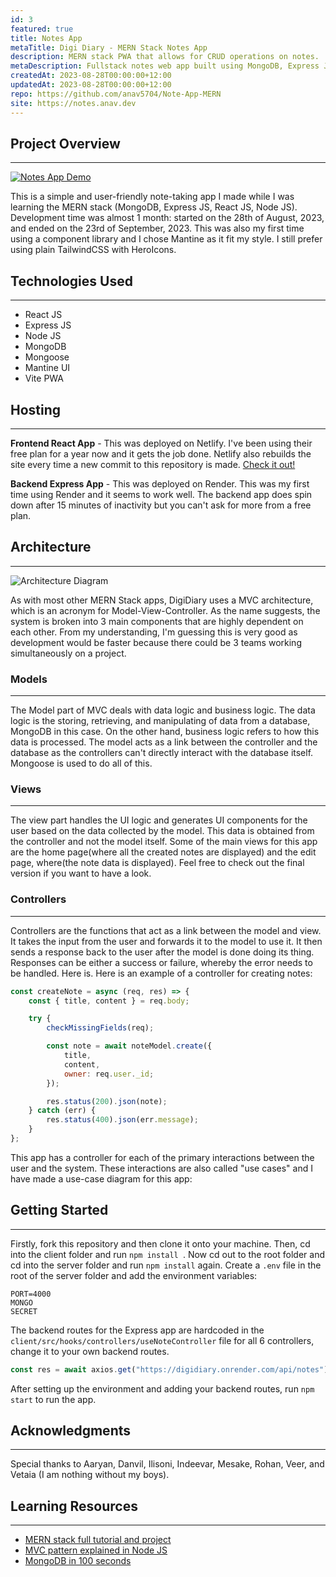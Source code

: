```yaml
---
id: 3
featured: true
title: Notes App
metaTitle: Digi Diary - MERN Stack Notes App
description: MERN stack PWA that allows for CRUD operations on notes.
metaDescription: Fullstack notes web app built using MongoDB, Express JS, React JS, Node JS with the frontend hosted on Vercel and backend hosted on Render.
createdAt: 2023-08-28T00:00:00+12:00
updatedAt: 2023-08-28T00:00:00+12:00
repo: https://github.com/anav5704/Note-App-MERN
site: https://notes.anav.dev
---
```


## Project Overview

---

[![Notes App Demo](./images/notes-app-demo.webp)](https://notes.anav.dev)

This is a simple and user-friendly note-taking app I made while I was learning the MERN stack (MongoDB, Express JS, React JS, Node JS). Development time was almost 1 month: started on the 28th of August, 2023, and ended on the 23rd of September, 2023. This was also my first time using a component library and I chose Mantine as it fit my style. I still prefer using plain TailwindCSS with HeroIcons.

## Technologies Used

---

-   React JS
-   Express JS
-   Node JS
-   MongoDB
-   Mongoose
-   Mantine UI
-   Vite PWA

## Hosting

---

**Frontend React App** - This was deployed on Netlify. I've been using their free plan for a year now and it gets the job done. Netlify also rebuilds the site every time a new commit to this repository is made. [Check it out!](https://digidiary.netlify.app/)

**Backend Express App** - This was deployed on Render. This was my first time using Render and it seems to work well. The backend app does spin down after 15 minutes of inactivity but you can't ask for more from a free plan.

## Architecture

---

![Architecture Diagram](./images/notes-app-architecture.webp)

As with most other MERN Stack apps, DigiDiary uses a MVC architecture, which is an acronym for Model-View-Controller. As the name suggests, the system is broken into 3 main components that are highly dependent on each other. From my understanding, I'm guessing this is very good as development would be faster because there could be 3 teams working simultaneously on a project.

### Models

---

The Model part of MVC deals with data logic and business logic. The data logic is the storing, retrieving, and manipulating of data from a database, MongoDB in this case. On the other hand, business logic refers to how this data is processed. The model acts as a link between the controller and the database as the controllers can't directly interact with the database itself. Mongoose is used to do all of this.

### Views

---

The view part handles the UI logic and generates UI components for the user based on the data collected by the model. This data is obtained from the controller and not the model itself. Some of the main views for this app are the home page(where all the created notes are displayed) and the edit page, where(the note data is displayed).
Feel free to check out the final version if you want to have a look.

</details>

### Controllers

---

Controllers are the functions that act as a link between the model and view. It takes the input from the user and forwards it to the model to use it. It then sends a response back to the user after the model is done doing its thing. Responses can be either a success or failure, whereby the error needs to be handled. Here is. Here is an example of a controller for creating notes:

```js
const createNote = async (req, res) => {
    const { title, content } = req.body;

    try {
        checkMissingFields(req);

        const note = await noteModel.create({
            title,
            content,
            owner: req.user._id;
        });

        res.status(200).json(note);
    } catch (err) {
        res.status(400).json(err.message);
    }
};
```

This app has a controller for each of the primary interactions between the user and the system. These interactions are also called "use cases" and I have made a use-case diagram for this app:

## Getting Started

---

Firstly, fork this repository and then clone it onto your machine. Then, cd into the client folder and run `npm install `. Now cd out to the root folder and cd into the server folder and run `npm install` again. Create a `.env` file in the root of the server folder and add the environment variables:

```
PORT=4000
MONGO
SECRET
```

The backend routes for the Express app are hardcoded in the `client/src/hooks/controllers/useNoteController` file for all 6 controllers, change it to your own backend routes.

```js
const res = await axios.get("https://digidiary.onrender.com/api/notes");
```

After setting up the environment and adding your backend routes, run `npm start` to run the app.

## Acknowledgments

---

Special thanks to Aaryan, Danvil, Ilisoni, Indeevar, Mesake, Rohan, Veer, and Vetaia (I am nothing without my boys).

## Learning Resources

---

-   [MERN stack full tutorial and project](https://www.youtube.com/watch?v=CvCiNeLnZ00)
-   [MVC pattern explained in Node JS](https://www.youtube.com/watch?v=bQuBlR0T5cc)
-   [MongoDB in 100 seconds](https://www.youtube.com/watch?v=-bt_y4Loofg)
